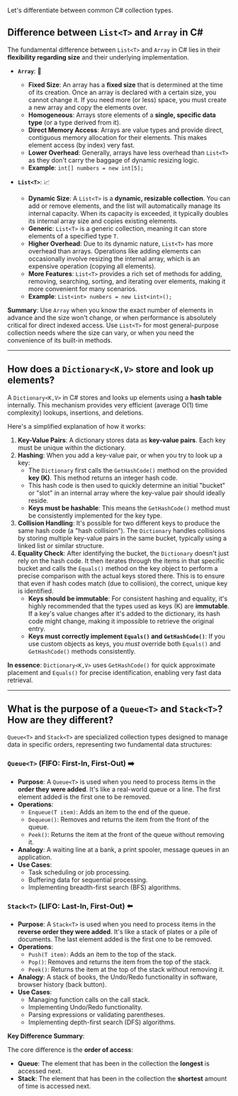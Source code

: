 Let's differentiate between common C# collection types.

## Difference between `List<T>` and `Array` in C#

The fundamental difference between `List<T>` and `Array` in C# lies in their **flexibility regarding size** and their underlying implementation.

* **`Array`**: 📏
    * **Fixed Size**: An array has a **fixed size** that is determined at the time of its creation. Once an array is declared with a certain size, you cannot change it. If you need more (or less) space, you must create a new array and copy the elements over.
    * **Homogeneous**: Arrays store elements of a **single, specific data type** (or a type derived from it).
    * **Direct Memory Access**: Arrays are value types and provide direct, contiguous memory allocation for their elements. This makes element access (by index) very fast.
    * **Lower Overhead**: Generally, arrays have less overhead than `List<T>` as they don't carry the baggage of dynamic resizing logic.
    * **Example**: `int[] numbers = new int[5];`

* **`List<T>`**: 📈
    * **Dynamic Size**: A `List<T>` is a **dynamic, resizable collection**. You can add or remove elements, and the list will automatically manage its internal capacity. When its capacity is exceeded, it typically doubles its internal array size and copies existing elements.
    * **Generic**: `List<T>` is a generic collection, meaning it can store elements of a specified type `T`.
    * **Higher Overhead**: Due to its dynamic nature, `List<T>` has more overhead than arrays. Operations like adding elements can occasionally involve resizing the internal array, which is an expensive operation (copying all elements).
    * **More Features**: `List<T>` provides a rich set of methods for adding, removing, searching, sorting, and iterating over elements, making it more convenient for many scenarios.
    * **Example**: `List<int> numbers = new List<int>();`

**Summary**: Use `Array` when you know the exact number of elements in advance and the size won't change, or when performance is absolutely critical for direct indexed access. Use `List<T>` for most general-purpose collection needs where the size can vary, or when you need the convenience of its built-in methods.

---

## How does a `Dictionary<K,V>` store and look up elements?

A `Dictionary<K,V>` in C# stores and looks up elements using a **hash table** internally. This mechanism provides very efficient (average O(1) time complexity) lookups, insertions, and deletions.

Here's a simplified explanation of how it works:

1.  **Key-Value Pairs**: A dictionary stores data as **key-value pairs**. Each key must be unique within the dictionary.
2.  **Hashing**: When you add a key-value pair, or when you try to look up a key:
    * The `Dictionary` first calls the `GetHashCode()` method on the provided **key (K)**. This method returns an integer hash code.
    * This hash code is then used to quickly determine an initial "bucket" or "slot" in an internal array where the key-value pair should ideally reside.
    * **Keys must be hashable**: This means the `GetHashCode()` method must be consistently implemented for the key type.
3.  **Collision Handling**: It's possible for two different keys to produce the same hash code (a "hash collision"). The `Dictionary` handles collisions by storing multiple key-value pairs in the same bucket, typically using a linked list or similar structure.
4.  **Equality Check**: After identifying the bucket, the `Dictionary` doesn't just rely on the hash code. It then iterates through the items in that specific bucket and calls the `Equals()` method on the key object to perform a precise comparison with the actual keys stored there. This is to ensure that even if hash codes match (due to collision), the correct, unique key is identified.
    * **Keys should be immutable**: For consistent hashing and equality, it's highly recommended that the types used as keys (K) are **immutable**. If a key's value changes after it's added to the dictionary, its hash code might change, making it impossible to retrieve the original entry.
    * **Keys must correctly implement `Equals()` and `GetHashCode()`**: If you use custom objects as keys, you *must* override both `Equals()` and `GetHashCode()` methods consistently.



**In essence**: `Dictionary<K,V>` uses `GetHashCode()` for quick approximate placement and `Equals()` for precise identification, enabling very fast data retrieval.

---

## What is the purpose of a `Queue<T>` and `Stack<T>`? How are they different?

`Queue<T>` and `Stack<T>` are specialized collection types designed to manage data in specific orders, representing two fundamental data structures:

### `Queue<T>` (FIFO: First-In, First-Out) ➡️

* **Purpose**: A `Queue<T>` is used when you need to process items in the **order they were added**. It's like a real-world queue or a line. The first element added is the first one to be removed.
* **Operations**:
    * `Enqueue(T item)`: Adds an item to the end of the queue.
    * `Dequeue()`: Removes and returns the item from the front of the queue.
    * `Peek()`: Returns the item at the front of the queue without removing it.
* **Analogy**: A waiting line at a bank, a print spooler, message queues in an application.
* **Use Cases**:
    * Task scheduling or job processing.
    * Buffering data for sequential processing.
    * Implementing breadth-first search (BFS) algorithms.

### `Stack<T>` (LIFO: Last-In, First-Out) ⬅️

* **Purpose**: A `Stack<T>` is used when you need to process items in the **reverse order they were added**. It's like a stack of plates or a pile of documents. The last element added is the first one to be removed.
* **Operations**:
    * `Push(T item)`: Adds an item to the top of the stack.
    * `Pop()`: Removes and returns the item from the top of the stack.
    * `Peek()`: Returns the item at the top of the stack without removing it.
* **Analogy**: A stack of books, the Undo/Redo functionality in software, browser history (back button).
* **Use Cases**:
    * Managing function calls on the call stack.
    * Implementing Undo/Redo functionality.
    * Parsing expressions or validating parentheses.
    * Implementing depth-first search (DFS) algorithms.

**Key Difference Summary**:

The core difference is the **order of access**:

* **Queue**: The element that has been in the collection the **longest** is accessed next.
* **Stack**: The element that has been in the collection the **shortest** amount of time is accessed next.

